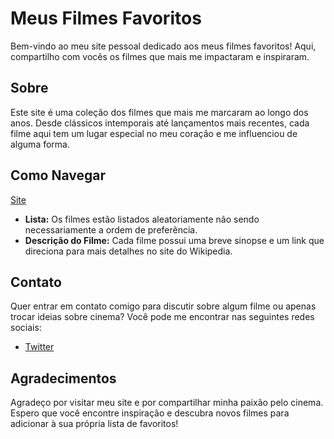 # Meus Filmes Favoritos

Bem-vindo ao meu site pessoal dedicado aos meus filmes favoritos! Aqui, compartilho com vocês os filmes que mais me impactaram e inspiraram.

## Sobre

Este site é uma coleção dos filmes que mais me marcaram ao longo dos anos. Desde clássicos intemporais até lançamentos mais recentes, cada filme aqui tem um lugar especial no meu coração e me influenciou de alguma forma.

## Como Navegar

[Site](https://siristriker.github.io/filmes/index.html#menu)
- **Lista:** Os filmes estão listados aleatoriamente não sendo necessariamente a ordem de preferência.
- **Descrição do Filme:** Cada filme possui uma breve sinopse e um link que direciona para mais detalhes no site do Wikipedia.


## Contato

Quer entrar em contato comigo para discutir sobre algum filme ou apenas trocar ideias sobre cinema? Você pode me encontrar nas seguintes redes sociais:
- [Twitter](https://twitter.com/fernandosirii)

## Agradecimentos

Agradeço por visitar meu site e por compartilhar minha paixão pelo cinema. Espero que você encontre inspiração e descubra novos filmes para adicionar à sua própria lista de favoritos!


